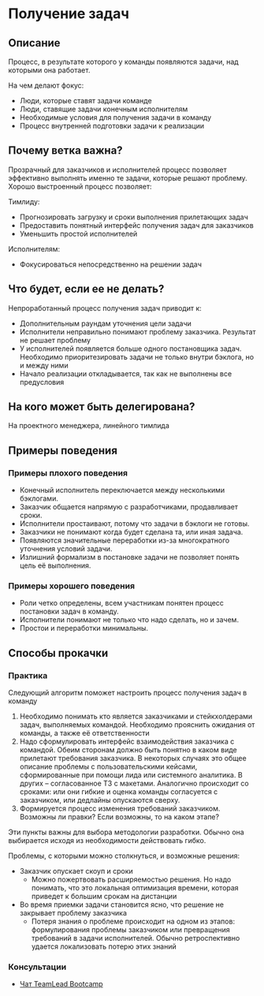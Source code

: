 # Получение задач
## Описание
Процесс, в результате которого у команды появляются задачи, над которыми она работает.

На чем делают фокус:

- Люди, которые ставят задачи команде
- Люди, ставящие задачи конечным исполнителям
- Необходимые условия для получения задачи в команду
- Процесс внутренней подготовки задачи к реализации

## Почему ветка важна?
Прозрачный для заказчиков и исполнителей процесс позволяет эффективно выполнять именно те задачи, которые решают проблему. Хорошо выстроенный процесс позволяет:

Тимлиду:
- Прогнозировать загрузку и сроки выполнения прилетающих задач
- Предоставить понятный интерфейс получения задач для заказчиков
- Уменьшить простой исполнителей

Исполнителям:
- Фокусироваться непосредственно на решении задач

## Что будет, если ее не делать?
Непроработанный процесс получения задач приводит к:

- Дополнительным раундам уточнения цели задачи
- Исполнители неправильно понимают проблему заказчика. Результат не решает проблему
- У исполнителей появляется больше одного постановщика задач. Необходимо приоритезировать задачи не только внутри бэклога, но и между ними
- Начало реализации откладывается, так как не выполнены все предусловия

## На кого может быть делегирована?
На проектного менеджера, линейного тимлида


## Примеры поведения
### Примеры плохого поведения
- Конечный исполнитель переключается между несколькими бэклогами.
- Заказчик общается напрямую с разработчиками, продавливает сроки.
- Исполнители простаивают, потому что задачи в бэклоги не готовы.
- Заказчики не понимают когда будет сделана та, или иная задача.
- Появляются значительные переработки из-за многократного уточнения условий задачи.
- Излишний формализм в постановке задачи не позволяет понять цель её выполнения.

### Примеры хорошего поведения
- Роли четко определены, всем участникам понятен процесс постановки задач в команду.
- Исполнители понимают не только что надо сделать, но и зачем.
- Простои и переработки минимальны.

## Способы прокачки
### Практика
Следующий алгоритм поможет настроить процесс получения задач в команду

1. Необходимо понимать кто является заказчиками и стейкхолдерами задач, выполняемых командой. Необходимо прояснить ожидания от команды, а также её ответственности
2. Надо сформулировать интерфейс взаимодействия заказчика с командой. Обеим сторонам должно быть понятно в каком виде прилетают требования заказчика. В некоторых случаях это общее описание проблемы с пользовательскими кейсами, сформированные при помощи лида или системного аналитика. В других – согласованное ТЗ с макетами. Аналогично происходит со сроками: или они гибкие и оценка команды согласуется с заказчиком, или дедлайны опускаются сверху.
3. Формируется процесс изменения требований заказчиком. Возможны ли правки? Если возможны, то на каком этапе?

Эти пункты важны для выбора методологии разработки. Обычно она выбирается исходя из необходимости действовать гибко.

Проблемы, с которыми можно столкнуться, и возможные решения:

- Заказчик опускает скоуп и сроки
  - Можно пожертвовать расширяемостью решения. Но надо понимать, что это локальная оптимизация времени, которая приведет к большим срокам на дистанции
- Во время приемки задачи становится ясно, что решение не закрывает проблему заказчика
  - Потеря знания о проблеме происходит на одном из этапов: формулирования проблемы заказчиком или превращения требований в задачи исполнителей. Обычно ретроспективно удается локализовать потерю этих знаний


### Консультации
- [Чат TeamLead Bootcamp](https://t.me/teamlead_bootcamp)
